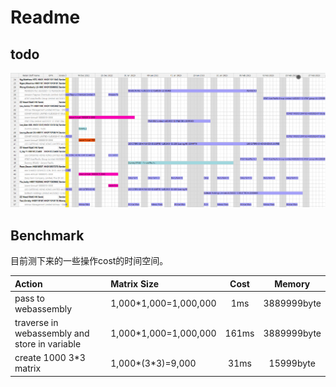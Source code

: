 # Readme

## todo

![reference](doc/reference.png)

## Benchmark

目前测下来的一些操作cost的时间空间。

| Action                                        | Matrix Size           | Cost  |   Memory    | 
|:----------------------------------------------|:----------------------|:-----:|:-----------:|
| pass to webassembly                           | 1,000*1,000=1,000,000 |  1ms  | 3889999byte |
| traverse in webassembly and store in variable | 1,000*1,000=1,000,000 | 161ms | 3889999byte |
| create 1000 3*3 matrix                        | 1,000*(3*3)=9,000     | 31ms  |  15999byte  |